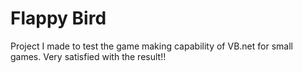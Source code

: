 # Flappy Bird

Project I made to test the game making capability of VB.net for small games. Very satisfied with the result!!

